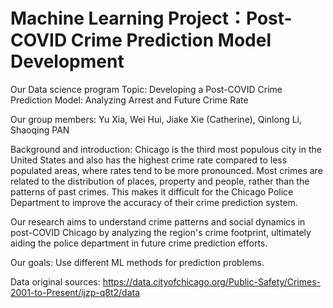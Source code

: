 # Machine Learning Project：Post-COVID Crime Prediction Model Development

Our Data science program Topic:
Developing a Post-COVID Crime Prediction Model: Analyzing Arrest and Future Crime Rate

Our group members:
Yu Xia, Wei Hui, Jiake Xie (Catherine), Qinlong Li, Shaoqing PAN

Background and introduction:
Chicago is the third most populous city in the United States and also has the highest crime rate compared to less populated areas, where rates tend to be more pronounced. Most crimes are related to the distribution of places, property and people, rather than the patterns of past crimes. This makes it difficult for the Chicago Police Department to improve the accuracy of their crime prediction system.

Our research aims to understand crime patterns and social dynamics in post-COVID Chicago by analyzing the region's crime footprint, ultimately aiding the police department in future crime prediction efforts.

Our goals:
Use different ML methods for prediction problems.

Data original sources:
https://data.cityofchicago.org/Public-Safety/Crimes-2001-to-Present/ijzp-q8t2/data


